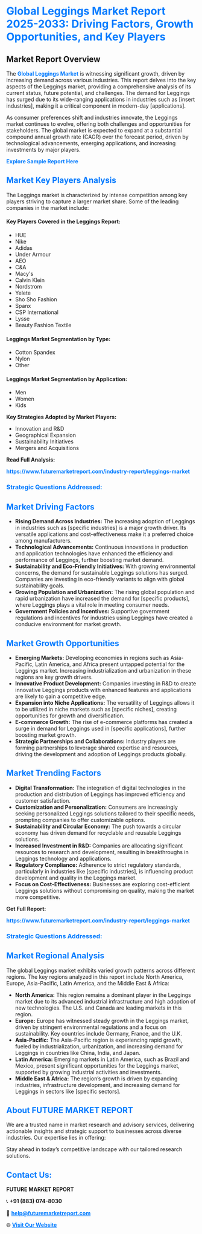 <h1 style="color: #007BFF;">Global Leggings Market Report 2025-2033: Driving Factors, Growth Opportunities, and Key Players</h1>

<section id="overview">
<h2>Market Report Overview</h2>
<p>The <a href="https://www.futuremarketreport.com/industry-report/leggings-market" style="color: #007BFF; text-decoration: none;"><strong>Global Leggings Market</strong></a> is witnessing significant growth, driven by increasing demand across various industries. This report delves into the key aspects of the Leggings market, providing a comprehensive analysis of its current status, future potential, and challenges. The demand for Leggings has surged due to its wide-ranging applications in industries such as [insert industries], making it a critical component in modern-day [applications].</p>
<p>As consumer preferences shift and industries innovate, the Leggings market continues to evolve, offering both challenges and opportunities for stakeholders. The global market is expected to expand at a substantial compound annual growth rate (CAGR) over the forecast period, driven by technological advancements, emerging applications, and increasing investments by major players.</p>
</section>

<section id="overview">
<p><a href="https://www.futuremarketreport.com/request-sample/reportId=91406" style="color: #007BFF; text-decoration: none;"><strong>Explore Sample Report Here</strong></a></p>
</section>

<section id="key-players">
<h2 style="color: #007BFF;">Market Key Players Analysis</h2>
<p>The Leggings market is characterized by intense competition among key players striving to capture a larger market share. Some of the leading companies in the market include:</p>
<h4>Key Players Covered in the Leggings Report:</h4>
<ul><li>HUE</li><li>Nike</li><li>Adidas</li><li>Under Armour</li><li>AEO</li><li>C&amp;A</li><li>Macy&#039;s</li><li>Calvin Klein</li><li>Nordstrom</li><li>Yelete</li><li>Sho Sho Fashion</li><li>Spanx</li><li>CSP International</li><li>Lysse</li><li>Beauty Fashion Textile</li></ul>
<h4>Leggings Market Segmentation by Type:</h4>
<ul><li>Cotton Spandex</li><li>Nylon</li><li>Other</li></ul>

<h4>Leggings Market Segmentation by Application:</h4>
<ul><li>Men</li><li>Women</li><li>Kids</li></ul>
<p><strong>Key Strategies Adopted by Market Players:</strong></p>
<ul>
<li>Innovation and R&D</li>
<li>Geographical Expansion</li>
<li>Sustainability Initiatives</li>
<li>Mergers and Acquisitions</li>
</ul>
</section>

<section>
<p><strong>Read Full Analysis: </strong></p><a href="https://www.futuremarketreport.com/industry-report/leggings-market" style="color: #007BFF; text-decoration: none;"><strong>https://www.futuremarketreport.com/industry-report/leggings-market</strong></a>
<h3 style="color: #007BFF;">Strategic Questions Addressed:</h3>
</section>

<section id="driving-factors">
<h2 style="color: #007BFF;">Market Driving Factors</h2>
<ul>
<li><strong>Rising Demand Across Industries:</strong> The increasing adoption of Leggings in industries such as [specific industries] is a major growth driver. Its versatile applications and cost-effectiveness make it a preferred choice among manufacturers.</li>
<li><strong>Technological Advancements:</strong> Continuous innovations in production and application technologies have enhanced the efficiency and performance of Leggings, further boosting market demand.</li>
<li><strong>Sustainability and Eco-Friendly Initiatives:</strong> With growing environmental concerns, the demand for sustainable Leggings solutions has surged. Companies are investing in eco-friendly variants to align with global sustainability goals.</li>
<li><strong>Growing Population and Urbanization:</strong> The rising global population and rapid urbanization have increased the demand for [specific products], where Leggings plays a vital role in meeting consumer needs.</li>
<li><strong>Government Policies and Incentives:</strong> Supportive government regulations and incentives for industries using Leggings have created a conducive environment for market growth.</li>
</ul>
</section>

<section id="growth-opportunities">
<h2 style="color: #007BFF;">Market Growth Opportunities</h2>
<ul>
<li><strong>Emerging Markets:</strong> Developing economies in regions such as Asia-Pacific, Latin America, and Africa present untapped potential for the Leggings market. Increasing industrialization and urbanization in these regions are key growth drivers.</li>
<li><strong>Innovative Product Development:</strong> Companies investing in R&D to create innovative Leggings products with enhanced features and applications are likely to gain a competitive edge.</li>
<li><strong>Expansion into Niche Applications:</strong> The versatility of Leggings allows it to be utilized in niche markets such as [specific niches], creating opportunities for growth and diversification.</li>
<li><strong>E-commerce Growth:</strong> The rise of e-commerce platforms has created a surge in demand for Leggings used in [specific applications], further boosting market growth.</li>
<li><strong>Strategic Partnerships and Collaborations:</strong> Industry players are forming partnerships to leverage shared expertise and resources, driving the development and adoption of Leggings products globally.</li>
</ul>
</section>

<section id="trending-factors">
<h2 style="color: #007BFF;">Market Trending Factors</h2>
<ul>
<li><strong>Digital Transformation:</strong> The integration of digital technologies in the production and distribution of Leggings has improved efficiency and customer satisfaction.</li>
<li><strong>Customization and Personalization:</strong> Consumers are increasingly seeking personalized Leggings solutions tailored to their specific needs, prompting companies to offer customizable options.</li>
<li><strong>Sustainability and Circular Economy:</strong> The push towards a circular economy has driven demand for recyclable and reusable Leggings solutions.</li>
<li><strong>Increased Investment in R&D:</strong> Companies are allocating significant resources to research and development, resulting in breakthroughs in Leggings technology and applications.</li>
<li><strong>Regulatory Compliance:</strong> Adherence to strict regulatory standards, particularly in industries like [specific industries], is influencing product development and quality in the Leggings market.</li>
<li><strong>Focus on Cost-Effectiveness:</strong> Businesses are exploring cost-efficient Leggings solutions without compromising on quality, making the market more competitive.</li>
</ul>
</section>

<section>
<p><strong>Get Full Report: </strong></p><a href="https://www.futuremarketreport.com/industry-report/leggings-market" style="color: #007BFF; text-decoration: none;"><strong>https://www.futuremarketreport.com/industry-report/leggings-market</strong></a>
<h3 style="color: #007BFF;">Strategic Questions Addressed:</h3>
</section>


<section id="regional-analysis">
<h2 style="color: #007BFF;">Market Regional Analysis</h2>
<p>The global Leggings market exhibits varied growth patterns across different regions. The key regions analyzed in this report include North America, Europe, Asia-Pacific, Latin America, and the Middle East & Africa:</p>
<ul>
<li><strong>North America:</strong> This region remains a dominant player in the Leggings market due to its advanced industrial infrastructure and high adoption of new technologies. The U.S. and Canada are leading markets in this region.</li>
<li><strong>Europe:</strong> Europe has witnessed steady growth in the Leggings market, driven by stringent environmental regulations and a focus on sustainability. Key countries include Germany, France, and the U.K.</li>
<li><strong>Asia-Pacific:</strong> The Asia-Pacific region is experiencing rapid growth, fueled by industrialization, urbanization, and increasing demand for Leggings in countries like China, India, and Japan.</li>
<li><strong>Latin America:</strong> Emerging markets in Latin America, such as Brazil and Mexico, present significant opportunities for the Leggings market, supported by growing industrial activities and investments.</li>
<li><strong>Middle East & Africa:</strong> The region’s growth is driven by expanding industries, infrastructure development, and increasing demand for Leggings in sectors like [specific sectors].</li>
</ul>
</section>

<footer>
<h2 style="color: #007BFF;">About FUTURE MARKET REPORT</h2>
<p>We are a trusted name in market research and advisory services, delivering actionable insights and strategic support to businesses across diverse industries. Our expertise lies in offering:</p>

<p>Stay ahead in today’s competitive landscape with our tailored research solutions.</p>

<h2 style="color: #007BFF;">Contact Us:</h2>
<p><strong>FUTURE MARKET REPORT</strong></p>
<p>📞 <strong>+91 (883) 074-8030</strong></p>
<p>📧 <strong><a href="mailto:help@futuremarketreport.com" style="color: #007BFF;">help@futuremarketreport.com</a></strong></p>
<p>🌐 <strong><a href="https://www.futuremarketreport.com/" style="color: #007BFF;">Visit Our Website</a></strong></p>
</footer>